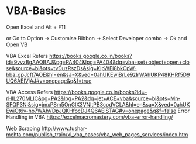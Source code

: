# VBA-Basics

Open Excel and Alt + F11

or Go to Option -> Customise Ribbon -> Select Developer combo -> Ok
and Open VB 

VBA Excel Refers
	https://books.google.co.in/books?id=9vvzBgAAQBAJ&pg=PA404&lpg=PA404&dq=vba+set+object+open+close&source=bl&ots=tvDuzRszDs&sig=KipWEi8bkCpW-bba_gpJcft7AOE&hl=en&sa=X&ved=0ahUKEwiBrLe9zIrWAhUKP48KHRf5D9UQ6AEIVjAJ#v=onepage&q&f=true
	
VBA Access Refers
	https://books.google.co.in/books?id=-rHIL270MLIC&pg=PA2&lpg=PA2&dq=jet+ACE+vba&source=bl&ots=Mn-SFQP3Ni&sig=jmxPSm5OnGlX3VNltPB3codVCLA&hl=en&sa=X&ved=0ahUKEwiOt6v-ho7WAhVDpJQKHfocDJ4Q6AEISTAG#v=onepage&q&f=false
Error Handling in VBA
	https://excelmacromastery.com/vba-error-handling/
	
Web Scraping
	http://www.tushar-mehta.com/publish_train/xl_vba_cases/vba_web_pages_services/index.htm